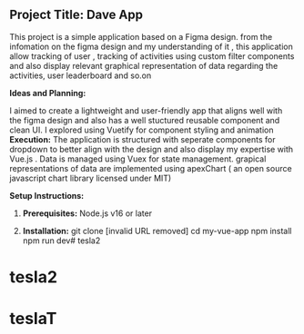 ## Project Title: Dave App

This project is a simple  application based on a Figma design. from the infomation on the figma design and my understanding of it , this application allow tracking of user , tracking of activities using custom filter components and also display relevant graphical representation of data regarding the activities, user leaderboard and so.on 

**Ideas and Planning:**

I aimed to create a lightweight and user-friendly app that aligns well with the figma design and also has  a well stuctured reusable component and  clean UI. I explored using Vuetify for component styling and animation 
**Execution:**
The application is structured with seperate components for dropdown to better align with the design and also display my expertise with Vue.js . Data is managed using Vuex for state management. grapical representations of data are implemented using apexChart ( an open source javascript chart library licensed under MIT) 

**Setup Instructions:**

1. **Prerequisites:** Node.js v16 or later

2. **Installation:**
   git clone [invalid URL removed]
   cd my-vue-app
   npm install
   npm run dev# tesla2
# tesla2
# teslaT
